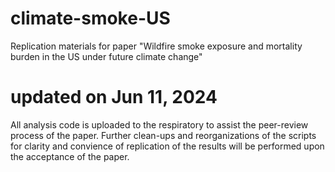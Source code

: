 # climate-smoke-US
Replication materials for paper "Wildfire smoke exposure and mortality burden in the US under future climate change"

# updated on Jun 11, 2024
All analysis code is uploaded to the respiratory to assist the peer-review process of the paper. Further clean-ups and reorganizations of the scripts for clarity and convience of replication of the results will be performed upon the acceptance of the paper. 
